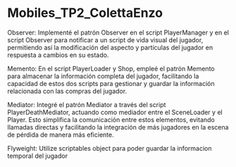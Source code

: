 # Mobiles_TP2_ColettaEnzo

Observer:
Implementé el patrón Observer en el script PlayerManager y en el script Observer para notificar a un script de vida visual del jugador, permitiendo así la modificación del aspecto y partículas del jugador en respuesta a cambios en su estado.

Memento:
En el script PlayerLoader y Shop, empleé el patrón Memento para almacenar la información completa del jugador, facilitando la capacidad de estos dos scripts para gestionar y guardar la información relacionada con las compras del jugador.

Mediator:
Integré el patrón Mediator a través del script PlayerDeathMediator, actuando como mediador entre el SceneLoader y el Player. Esto simplifica la comunicación entre estos elementos, evitando llamadas directas y facilitando la integración de más jugadores en la escena de pérdida de manera más eficiente.

Flyweight:
Utilize scriptables object para poder guardar la informacion temporal del jugador
